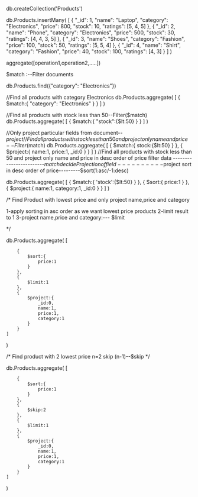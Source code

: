 db.createCollection('Products')
 
db.Products.insertMany(
    [
        { "_id": 1, "name": "Laptop", "category": "Electronics", "price": 800, "stock": 10, "ratings": [5, 4, 5] },
        { "_id": 2, "name": "Phone", "category": "Electronics", "price": 500, "stock": 30, "ratings": [4, 4, 3, 5] },
        { "_id": 3, "name": "Shoes", "category": "Fashion", "price": 100, "stock": 50, "ratings": [5, 5, 4] },
        { "_id": 4, "name": "Shirt", "category": "Fashion", "price": 40, "stock": 100, "ratings": [4, 3] }
    ]
)
 
aggregate([operation1,operation2,.....])
 
$match :--Filter documents
 
db.Products.find({"category": "Electronics"})
 
//Find all products with category Electronics
db.Products.aggregate(
    [
        {
            $match:{
                "category": "Electronics"
            }
        }
    ]
)
 
//Find all products with stock less than 50--Filter($match)
db.Products.aggregate(
    [
        {
            $match:{
                "stock":{$lt:50}
            }
        }
    ]
)
 
 
//Only project particular fields from document--$project
//Find all products with stock less than 50 and project only name and price--Filter($match)
db.Products.aggregate(
    [
        {
            $match:{
                        stock:{$lt:50}
                    }
        },
        {
            $project:{
                        name:1,
                        price:1,
                        _id:0
                    }
        }
    ]
)
//Find all products with stock less than 50 and project only name and price in desc order of price
filter data ------------------------$match
decide Projection of field----------$project
sort in desc order of price---------$sort(1:asc/-1:desc)
 
db.Products.aggregate(
    [
        {
            $match:{
                'stock':{$lt:50}
            }
        },
        {
            $sort:{
                price:1
            }
        },
        {
            $project:{
                name:1,
                category:1,
                _id:0
            }
        }
    ]
)
 
 
/*
Find Product with lowest price and only project name,price and category
 
1-apply sorting in asc order as we want lowest price products
2-limit result to 1
3-project name,price and category:--- $limit
 
*/
 
db.Products.aggregate(
    [
 
        {
            $sort:{
                price:1
            }
        },
        {
            $limit:1
        },
        {
            $project:{
                _id:0,
                name:1,
                price:1,
                category:1
            }
        }
    ]
)
 
 
/*
Find product with 2 lowest price
n=2
skip (n-1)--$skip
*/
 
db.Products.aggregate(
    [
 
        {
            $sort:{
                price:1
            }
        },
        {
            $skip:2
        },
        {
            $limit:1
        },
        {
            $project:{
                _id:0,
                name:1,
                price:1,
                category:1
            }
        }
    ]
)